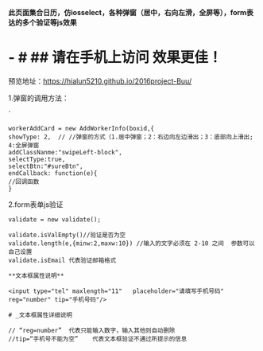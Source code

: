 **此页面集合日历，仿iosselect，各种弹窗（居中，右向左滑，全屏等），form表达的多个验证等js效果**

# - # **## 请在手机上访问 效果更佳！**

预览地址：https://hialun5210.github.io/2016project-Buu/

1.弹窗的调用方法：
     
` 
```
workerAddCard = new AddWorkerInfo(boxid,{
showType: 2,  // //弹窗的方式（1.居中弹窗；2：右边向左边滑出；3：底部向上滑出; 4:全屏弹窗
addClassNanme:"swipeLeft-block",
selectType:true,
selectBtn:"#sureBtn",
endCallback: function(e){
//回调函数
}
```


2.form表单js验证

`validate = new validate();`
```
validate.isValEmpty()//验证是否为空
validate.length(e,{minw:2,maxw:10}) //输入的文字必须在 2-10 之间  参数可以自己设置
validate.isEmail 代表验证邮箱格式

**文本框属性说明**

<input type="tel" maxlength="11"   placeholder="请填写手机号码" reg="number" tip="手机号码"/>

# _文本框属性详细说明

// “reg=number”  代表只能输入数字，输入其他则自动删除
//tip=“手机号不能为空”    代表文本框验证不通过所提示的信息
```


